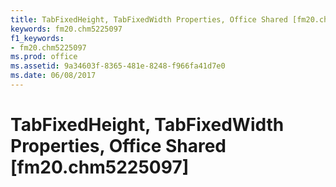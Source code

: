 ```yaml
---
title: TabFixedHeight, TabFixedWidth Properties, Office Shared [fm20.chm5225097]
keywords: fm20.chm5225097
f1_keywords:
- fm20.chm5225097
ms.prod: office
ms.assetid: 9a34603f-8365-481e-8248-f966fa41d7e0
ms.date: 06/08/2017
---
```



# TabFixedHeight, TabFixedWidth Properties, Office Shared [fm20.chm5225097]

